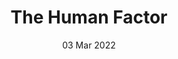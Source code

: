 ---
title: The Human Factor
subtitle: 
layout: default
modal-id: 6
date: 03 Mar 2022
img: module-6.jpg
thumbnail: module-6.jpg
alt: image-alt
project-date: 08 Nov 2022
tutor: Dr Stelios Sotiriadis
unit: 12
description: The Human Factor
---